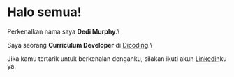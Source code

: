 # Halo semua! 

Perkenalkan nama saya **Dedi Murphy**.\

Saya seorang **Curriculum Developer** di [Dicoding](https://www.dicoding.com/).\



Jika kamu tertarik untuk berkenalan denganku, silakan ikuti akun [Linkedin](https://www.linkedin.com/in/dedi-murphy-8119bb238/)ku ya.
